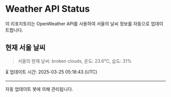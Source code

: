 
# Weather API Status

이 리포지토리는 OpenWeather API를 사용하여 서울의 날씨 정보를 자동으로 업데이트합니다.

## 현재 서울 날씨
> 서울의 현재 날씨: broken clouds, 온도: 23.6°C, 습도: 31%

⏳ 업데이트 시간: 2025-03-25 05:18:43 (UTC)

---
자동 업데이트 봇에 의해 관리됩니다.
